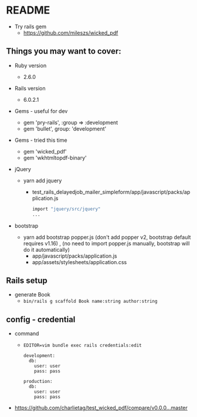 # README

* Try rails gem
  * https://github.com/mileszs/wicked_pdf

## Things you may want to cover:

* Ruby version
  * 2.6.0

* Rails version
  * 6.0.2.1

* Gems - useful for dev
  * gem 'pry-rails', :group => :development
  * gem 'bullet', group: 'development'

* Gems - tried this time
  * gem 'wicked_pdf'
  * gem 'wkhtmltopdf-binary'

* jQuery
  * yarn add jquery
    * test_rails_delayedjob_mailer_simpleform/app/javascript/packs/application.js

      ```bash
      import "jquery/src/jquery"
      ...
      ```

* bootstrap
  * yarn add bootstrap popper.js (don't add popper v2, bootstrap default requires v1.16) , (no need to import popper.js manually, bootstrap will do it automatically)
    * app/javascript/packs/application.js
    * app/assets/stylesheets/application.css

## Rails setup

* generate Book
  * `bin/rails g scaffold Book name:string author:string`


## config - credential

* command
  * `EDITOR=vim bundle exec rails credentials:edit`

    ```
    development:
      db:
        user: user
        pass: pass

    production:
      db:
        user: user
        pass: pass
    ```


* https://github.com/charlietag/test_wicked_pdf/compare/v0.0.0...master

